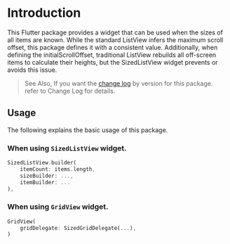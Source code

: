 # Introduction
This Flutter package provides a widget that can be used when the sizes of all items are known. While the standard ListView infers the maximum scroll offset, this package defines it with a consistent value. Additionally, when defining the initialScrollOffset, traditional ListView rebuilds all off-screen items to calculate their heights, but the SizedListView widget prevents or avoids this issue.

> See Also, If you want the [change log](CHANGELOG.md) by version for this package. refer to Change Log for details.

## Usage
The following explains the basic usage of this package.

### When using `SizedListView` widget.
```dart
SizedListView.builder(
    itemCount: items.length,
    sizeBuilder: ...,
    itemBuilder: ...
),
```

### When using `GridView` widget.
```dart
GridView(
    gridDelegate: SizedGridDelegate(...),
)
```
